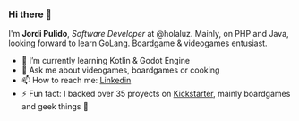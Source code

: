 ### Hi there 👋

I'm **Jordi Pulido**, *Software Developer* at @holaluz. Mainly, on PHP and Java, looking forward to learn GoLang. Boardgame & videogames entusiast.

- 🌱 I’m currently learning Kotlin & Godot Engine
- 💬 Ask me about videogames, boardgames or cooking
- 📫 How to reach me: [Linkedin](https://www.linkedin.com/in/jpulidofontalba)
- ⚡ Fun fact: I backed over 35 proyects on [Kickstarter](https://www.kickstarter.com/profile/457875581), mainly boardgames and geek things 👾
